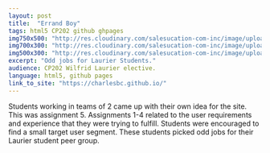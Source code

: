 ```yaml
---
layout: post
title:  "Errand Boy"
tags: html5 CP202 github ghpages
img750x500: "http://res.cloudinary.com/salesucation-com-inc/image/upload/v1522942247/ErrandBoy750x500_xwe0qa.png"
img700x300: "http://res.cloudinary.com/salesucation-com-inc/image/upload/v1522942247/ErrandBoy700x300_gyj0gn.png"
img500x300: "http://res.cloudinary.com/salesucation-com-inc/image/upload/v1522942247/ErrandBoy500x300_ok88lm.png"
excerpt: "Odd jobs for Laurier Students."
audience: CP202 Wilfrid Laurier elective.
language: html5, github pages
link_to_site: "https://charlesbc.github.io/"
---
```


Students working in teams of 2 came up with their own idea for the site. This was assignment 5. Assignments 1-4 related to the user requirements and experience that they were trying to fulfill. Students were encouraged to find a small target user segment. These students picked odd jobs for their Laurier student peer group.
